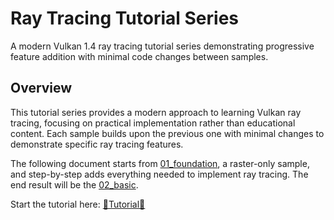 # Ray Tracing Tutorial Series

A modern Vulkan 1.4 ray tracing tutorial series demonstrating progressive feature addition with minimal code changes between samples.

## Overview

This tutorial series provides a modern approach to learning Vulkan ray tracing, focusing on practical implementation rather than educational content. Each sample builds upon the previous one with minimal changes to demonstrate specific ray tracing features.

The following document starts from [01_foundation](01_foundation), a raster-only sample, and step-by-step adds everything needed to implement ray tracing. The end result will be the [02_basic](02_basic).

Start the tutorial here: [🚀Tutorial🚀](/docs/index.md)


